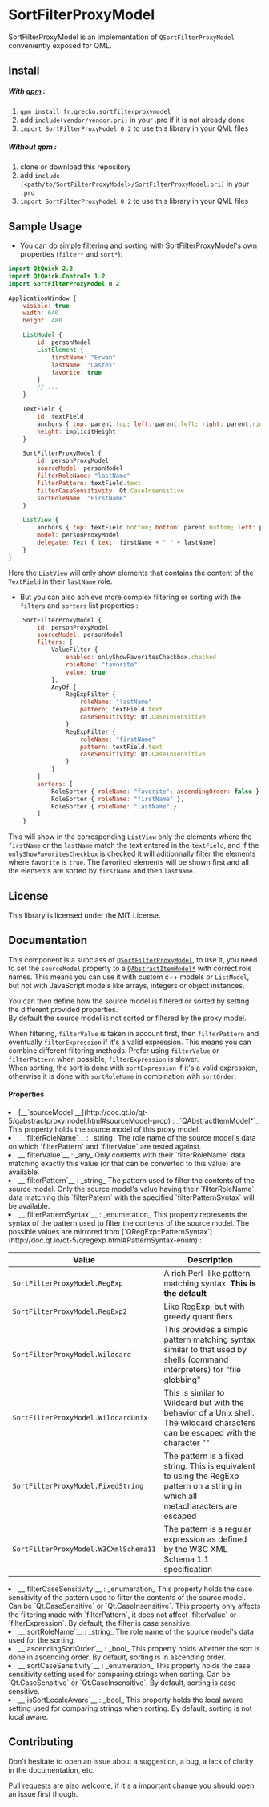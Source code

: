 SortFilterProxyModel
====================

SortFilterProxyModel is an implementation of `QSortFilterProxyModel` conveniently exposed for QML.

Install
-------
##### With [qpm](https://qpm.io) :
1. `qpm install fr.grecko.sortfilterproxymodel`
2. add `include(vendor/vendor.pri)` in your .pro if it is not already done
3. `import SortFilterProxyModel 0.2` to use this library in your QML files

##### Without qpm :
1. clone or download this repository
2. add `include  (<path/to/SortFilterProxyModel>/SortFilterProxyModel.pri)` in your `.pro`
3. `import SortFilterProxyModel 0.2` to use this library in your QML files

Sample Usage
------------

- You can do simple filtering and sorting with SortFilterProxyModel's own properties (`filter*` and `sort*`):
```qml
import QtQuick 2.2
import QtQuick.Controls 1.2
import SortFilterProxyModel 0.2

ApplicationWindow {
    visible: true
    width: 640
    height: 480

    ListModel {
        id: personModel
        ListElement {
            firstName: "Erwan"
            lastName: "Castex"
            favorite: true
        }
        // ...
    }

    TextField {
        id: textField
        anchors { top: parent.top; left: parent.left; right: parent.right }
        height: implicitHeight
    }

    SortFilterProxyModel {
        id: personProxyModel
        sourceModel: personModel
        filterRoleName: "lastName"
        filterPattern: textField.text
        filterCaseSensitivity: Qt.CaseInsensitive
        sortRoleName: "FirstName"
    }

    ListView {
        anchors { top: textField.bottom; bottom: parent.bottom; left: parent.left; right: parent.right }
        model: personProxyModel
        delegate: Text { text: firstName + " " + lastName}
    }
}
```
Here the `ListView` will only show elements that contains the content of the `TextField` in their `lastName` role.

- But you can also achieve more complex filtering or sorting with the `filters` and `sorters` list properties :
```qml
    SortFilterProxyModel {
        id: personProxyModel
        sourceModel: personModel
        filters: [
            ValueFilter {
                enabled: onlyShowFavoritesCheckbox.checked
                roleName: "favorite"
                value: true
            },
            AnyOf {
                RegExpFilter {
                    roleName: "lastName"
                    pattern: textField.text
                    caseSensitivity: Qt.CaseInsensitive
                }
                RegExpFilter {
                    roleName: "firstName"
                    pattern: textField.text
                    caseSensitivity: Qt.CaseInsensitive
                }
            }
        ]
        sorters: [
            RoleSorter { roleName: "favorite"; ascendingOrder: false },
            RoleSorter { roleName: "firstName" },
            RoleSorter { roleName: "lastName" }
        ]
    }
```
This will show in the corresponding `ListView` only the elements where the `firstName` or the `lastName` match the text entered in the `textField`, and if the `onlyShowFavoritesCheckbox` is checked it will aditionnally filter the elements where `favorite` is `true`.
The favorited elements will be shown first and all the elements are sorted by `firstName` and then `lastName`.

License
-------
This library is licensed under the MIT License.

Documentation
-------------
This component is a subclass of [`QSortFilterProxyModel`](http://doc.qt.io/qt-5/qsortfilterproxymodel.html), to use it, you need to set the `sourceModel` property to a [`QAbstractItemModel*`](http://doc.qt.io/qt-5/qabstractitemmodel.html) with correct role names.
This means you can use it with custom c++ models or `ListModel`, but not with JavaScript models like arrays, integers or object instances.

You can then define how the source model is filtered or sorted by setting the different provided properties.  
By default the source model is not sorted or filtered by the proxy model.

When filtering, `filterValue` is taken in account first, then `filterPattern` and eventually `filterExpression` if it's a valid expression.
This means you can combine different filtering methods. Prefer using `filterValue` or `filterPattern` when possible, `filterExpression` is slower.  
When sorting, the sort is done with `sortExpression` if it's a valid expression, otherwise it is done with `sortRoleName` in combination with `sortOrder`.

#### Properties
<li>
[__`sourceModel`__](http://doc.qt.io/qt-5/qabstractproxymodel.html#sourceModel-prop) : _`QAbstractItemModel*`_  
This property holds the source model of this proxy model.
</li>

<li>
__`filterRoleName`__ : _string_  
The role name of the source model's data on which `filterPattern` and `filterValue` are tested against.
</li>

<li>
__`filterValue`__ : _any_  
Only contents with their `filterRoleName` data matching exactly this value (or that can be converted to this value) are available.
</li>

<li>
__`filterPattern`__ : _string_  
The pattern used to filter the contents of the source model.
Only the source model's value having their `filterRoleName` data matching this `filterPatern` with the specified `filterPatternSyntax` will be available.
</li>

<li>
__`filterPatternSyntax`__ : _enumeration_  
This property represents the syntax of the pattern used to filter the contents of the source model.
The possible values are mirrored from [`QRegExp::PatternSyntax`](http://doc.qt.io/qt-5/qregexp.html#PatternSyntax-enum) :

| Value                                 | Description                                                                                                                       |
|---------------------------------------|-----------------------------------------------------------------------------------------------------------------------------------|
| `SortFilterProxyModel.RegExp`         |	A rich Perl-like pattern matching syntax. __This is the default__                                                                |
| `SortFilterProxyModel.RegExp2`        |	Like RegExp, but with greedy quantifiers                                                                                          |
| `SortFilterProxyModel.Wildcard`       |	This provides a simple pattern matching syntax similar to that used by shells (command interpreters) for "file globbing"          |
| `SortFilterProxyModel.WildcardUnix`   |	This is similar to Wildcard but with the behavior of a Unix shell. The wildcard characters can be escaped with the character "\"  |
| `SortFilterProxyModel.FixedString`    |	The pattern is a fixed string. This is equivalent to using the RegExp pattern on a string in which all metacharacters are escaped |
| `SortFilterProxyModel.W3CXmlSchema11` |	The pattern is a regular expression as defined by the W3C XML Schema 1.1 specification                                            |
</li>

<li>
__`filterCaseSensitivity`__ : _enumeration_  
This property holds the case sensitivity of the pattern used to filter the contents of the source model.  Can be `Qt.CaseSensitive` or `Qt.CaseInsensitive`.  
This property only affects the filtering made with `filterPattern`, it does not affect `filterValue` or `filterExpression`.  
By default, the filter is case sensitive.
</li>

<li>
__`sortRoleName`__ : _string_  
The role name of the source model's data used for the sorting.
</li>

<li>
__`ascendingSortOrder`__ : _bool_  
This property holds whether the sort is done in ascending order.  
By default, sorting is in ascending order.
</li>

<li>
__`sortCaseSensitivity`__ : _enumeration_  
This property holds the case sensitivity setting used for comparing strings when sorting. Can be `Qt.CaseSensitive` or `Qt.CaseInsensitive`.  
By default, sorting is case sensitive.
</li>

<li>
__`isSortLocaleAware`__ : _bool_  
This property holds the local aware setting used for comparing strings when sorting.  
By default, sorting is not local aware.
</li>

Contributing
------------
Don't hesitate to open an issue about a suggestion, a bug, a lack of clarity in the documentation, etc.

Pull requests are also welcome, if it's a important change you should open an issue first though.
